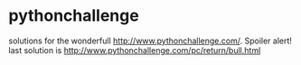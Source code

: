 pythonchallenge
===============

solutions for the wonderfull http://www.pythonchallenge.com/. Spoiler alert!
last solution is http://www.pythonchallenge.com/pc/return/bull.html